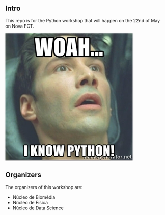  ## Intro
 This repo is for the Python workshop that will happen on the 22nd of May on Nova FCT.
 
 ![](/images_samples/woah-i-know-python.jpg)
 
 ## Organizers
 The organizers of this workshop are:
 - Núcleo de Biomédia
 - Núcleo de Física
 - Núcleo de Data Science
